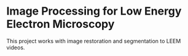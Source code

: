 # Image Processing for Low Energy Electron Microscopy

This project works with image restoration and segmentation to LEEM videos.
